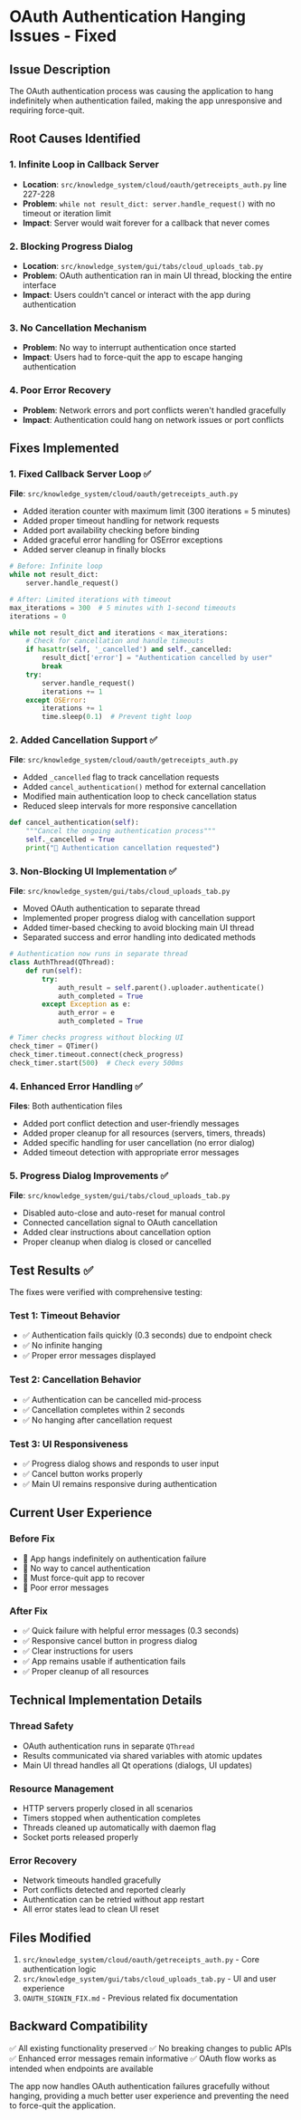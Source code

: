 # OAuth Authentication Hanging Issues - Fixed

## Issue Description
The OAuth authentication process was causing the application to hang indefinitely when authentication failed, making the app unresponsive and requiring force-quit.

## Root Causes Identified

### 1. Infinite Loop in Callback Server
- **Location**: `src/knowledge_system/cloud/oauth/getreceipts_auth.py` line 227-228
- **Problem**: `while not result_dict: server.handle_request()` with no timeout or iteration limit
- **Impact**: Server would wait forever for a callback that never comes

### 2. Blocking Progress Dialog
- **Location**: `src/knowledge_system/gui/tabs/cloud_uploads_tab.py`
- **Problem**: OAuth authentication ran in main UI thread, blocking the entire interface
- **Impact**: Users couldn't cancel or interact with the app during authentication

### 3. No Cancellation Mechanism
- **Problem**: No way to interrupt authentication once started
- **Impact**: Users had to force-quit the app to escape hanging authentication

### 4. Poor Error Recovery
- **Problem**: Network errors and port conflicts weren't handled gracefully
- **Impact**: Authentication could hang on network issues or port conflicts

## Fixes Implemented

### 1. Fixed Callback Server Loop ✅
**File**: `src/knowledge_system/cloud/oauth/getreceipts_auth.py`

- Added iteration counter with maximum limit (300 iterations = 5 minutes)
- Added proper timeout handling for network requests
- Added port availability checking before binding
- Added graceful error handling for OSError exceptions
- Added server cleanup in finally blocks

```python
# Before: Infinite loop
while not result_dict:
    server.handle_request()

# After: Limited iterations with timeout
max_iterations = 300  # 5 minutes with 1-second timeouts
iterations = 0

while not result_dict and iterations < max_iterations:
    # Check for cancellation and handle timeouts
    if hasattr(self, '_cancelled') and self._cancelled:
        result_dict['error'] = "Authentication cancelled by user"
        break
    try:
        server.handle_request()
        iterations += 1
    except OSError:
        iterations += 1
        time.sleep(0.1)  # Prevent tight loop
```

### 2. Added Cancellation Support ✅
**File**: `src/knowledge_system/cloud/oauth/getreceipts_auth.py`

- Added `_cancelled` flag to track cancellation requests
- Added `cancel_authentication()` method for external cancellation
- Modified main authentication loop to check cancellation status
- Reduced sleep intervals for more responsive cancellation

```python
def cancel_authentication(self):
    """Cancel the ongoing authentication process"""
    self._cancelled = True
    print("🛑 Authentication cancellation requested")
```

### 3. Non-Blocking UI Implementation ✅
**File**: `src/knowledge_system/gui/tabs/cloud_uploads_tab.py`

- Moved OAuth authentication to separate thread
- Implemented proper progress dialog with cancellation support
- Added timer-based checking to avoid blocking main UI thread
- Separated success and error handling into dedicated methods

```python
# Authentication now runs in separate thread
class AuthThread(QThread):
    def run(self):
        try:
            auth_result = self.parent().uploader.authenticate()
            auth_completed = True
        except Exception as e:
            auth_error = e
            auth_completed = True

# Timer checks progress without blocking UI
check_timer = QTimer()
check_timer.timeout.connect(check_progress)
check_timer.start(500)  # Check every 500ms
```

### 4. Enhanced Error Handling ✅
**Files**: Both authentication files

- Added port conflict detection and user-friendly messages
- Added proper cleanup for all resources (servers, timers, threads)
- Added specific handling for user cancellation (no error dialog)
- Added timeout detection with appropriate error messages

### 5. Progress Dialog Improvements ✅
**File**: `src/knowledge_system/gui/tabs/cloud_uploads_tab.py`

- Disabled auto-close and auto-reset for manual control
- Connected cancellation signal to OAuth cancellation
- Added clear instructions about cancellation option
- Proper cleanup when dialog is closed or cancelled

## Test Results ✅

The fixes were verified with comprehensive testing:

### Test 1: Timeout Behavior
- ✅ Authentication fails quickly (0.3 seconds) due to endpoint check
- ✅ No infinite hanging
- ✅ Proper error messages displayed

### Test 2: Cancellation Behavior  
- ✅ Authentication can be cancelled mid-process
- ✅ Cancellation completes within 2 seconds
- ✅ No hanging after cancellation request

### Test 3: UI Responsiveness
- ✅ Progress dialog shows and responds to user input
- ✅ Cancel button works properly
- ✅ Main UI remains responsive during authentication

## Current User Experience

### Before Fix
- 🔴 App hangs indefinitely on authentication failure
- 🔴 No way to cancel authentication
- 🔴 Must force-quit app to recover
- 🔴 Poor error messages

### After Fix
- ✅ Quick failure with helpful error messages (0.3 seconds)
- ✅ Responsive cancel button in progress dialog
- ✅ Clear instructions for users
- ✅ App remains usable if authentication fails
- ✅ Proper cleanup of all resources

## Technical Implementation Details

### Thread Safety
- OAuth authentication runs in separate `QThread`
- Results communicated via shared variables with atomic updates
- Main UI thread handles all Qt operations (dialogs, UI updates)

### Resource Management
- HTTP servers properly closed in all scenarios
- Timers stopped when authentication completes
- Threads cleaned up automatically with daemon flag
- Socket ports released properly

### Error Recovery
- Network timeouts handled gracefully
- Port conflicts detected and reported clearly
- Authentication can be retried without app restart
- All error states lead to clean UI reset

## Files Modified
1. `src/knowledge_system/cloud/oauth/getreceipts_auth.py` - Core authentication logic
2. `src/knowledge_system/gui/tabs/cloud_uploads_tab.py` - UI and user experience
3. `OAUTH_SIGNIN_FIX.md` - Previous related fix documentation

## Backward Compatibility
✅ All existing functionality preserved
✅ No breaking changes to public APIs  
✅ Enhanced error messages remain informative
✅ OAuth flow works as intended when endpoints are available

The app now handles OAuth authentication failures gracefully without hanging, providing a much better user experience and preventing the need to force-quit the application.
